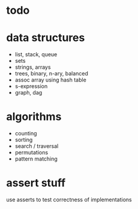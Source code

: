 # todo

# data structures 

* list, stack, queue
* sets
* strings, arrays
* trees, binary, n-ary, balanced
* assoc array using hash table
* s-expression
* graph, dag

# algorithms

* counting 
* sorting 
* search / traversal
* permutations
* pattern matching

# assert stuff 
use asserts to test correctness of implementations
